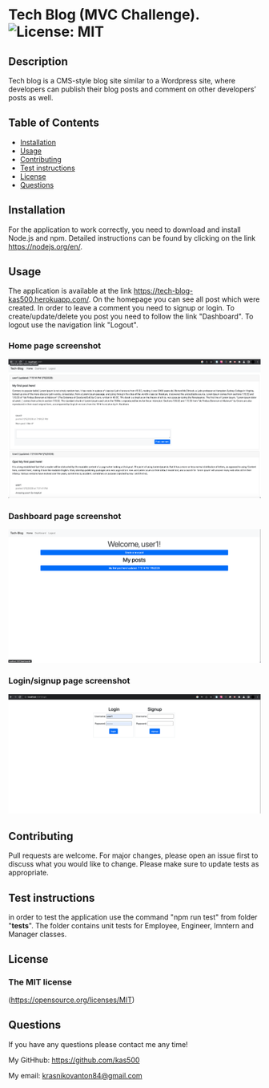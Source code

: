 # Tech Blog (MVC Challenge). ![License: MIT](https://img.shields.io/badge/License-MIT-yellow.svg)

## Description
  
Tech blog is a CMS-style blog site similar to a Wordpress site, where developers can publish their blog posts and comment on other developers’ posts as well.

## Table of Contents
- [Installation](#installation)
- [Usage](#usage)
- [Contributing](#contributing)
- [Test instructions](#test-instructions)
- [License](#tlicense)
- [Questions](#questions)

## Installation
For the application to work correctly, you need to download and install Node.js and npm.  Detailed instructions can be found by clicking on the link <https://nodejs.org/en/>.  

## Usage
  
The application is available at the link https://tech-blog-kas500.herokuapp.com/. On the homepage you can see all post which were created. In order to  leave a comment you need to  signup or login. To create/update/delete
you post you need to follow the link "Dashboard". To logout use the navigation link "Logout".

### Home page screenshot
<img src="./public/images/home_page.png" alt="home page" width=800px height=50%>


### Dashboard page screenshot
<img src="./public/images/dashboard_page.png" alt="dashboard page" width=800px height=50%>


### Login/signup page screenshot
<img src="./public/images/login_page.png" alt="login page" width=800px height=50%>

## Contributing

Pull requests are welcome. For major changes, please open an issue first to discuss what you would like to change. Please make sure to update tests as appropriate.

## Test instructions

in order to test the application use the command "npm run test" from folder "__tests__". The folder contains unit tests for Employee, Engineer, Imntern and Manager classes.

## License

### The MIT license
  (https://opensource.org/licenses/MIT)

## Questions

If you have any questions please contact me any time!

My GitHhub: <https://github.com/kas500>

My email: <krasnikovanton84@gmail.com>
